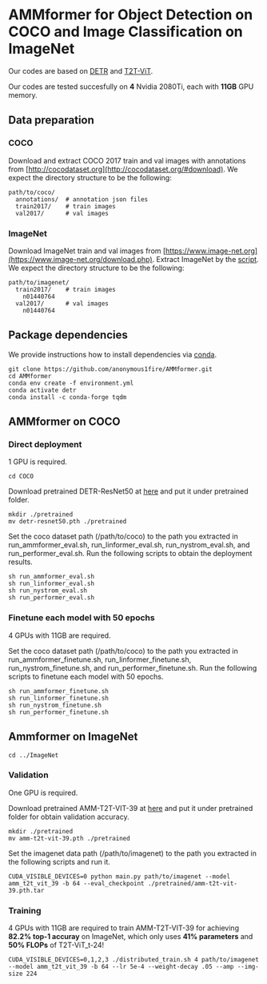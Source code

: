 **AMMformer** for Object Detection on COCO and Image Classification on ImageNet
========
Our codes are based on [DETR](https://github.com/facebookresearch/detr) and [T2T-ViT](https://github.com/yitu-opensource/T2T-ViT).

Our codes are tested succesfully on **4** Nvidia 2080Ti, each with **11GB** GPU memory.
## Data preparation

### COCO
Download and extract COCO 2017 train and val images with annotations from
[http://cocodataset.org](http://cocodataset.org/#download).
We expect the directory structure to be the following:
```
path/to/coco/
  annotations/  # annotation json files
  train2017/    # train images
  val2017/      # val images
```
### ImageNet
Download ImageNet train and val images from [https://www.image-net.org](https://www.image-net.org/download.php).
Extract ImageNet by the [script](https://gist.github.com/BIGBALLON/8a71d225eff18d88e469e6ea9b39cef4).
We expect the directory structure to be the following:
```
path/to/imagenet/
  train2017/    # train images
    n01440764
  val2017/      # val images
    n01440764
```

## Package dependencies
We provide instructions how to install dependencies via [conda](https://docs.anaconda.com/anaconda/install/). 
```
git clone https://github.com/anonymous1fire/AMMformer.git
cd AMMformer
conda env create -f environment.yml
conda activate detr
conda install -c conda-forge tqdm
```

## AMMformer on COCO
### Direct deployment
1 GPU is required.
```
cd COCO
```
Download pretrained DETR-ResNet50 at [here](https://www.dropbox.com/s/ir0boozs2nba9rf/detr-resnet50.pth) and put it under pretrained folder.
```
mkdir ./pretrained
mv detr-resnet50.pth ./pretrained
```
Set the coco dataset path (/path/to/coco) to the path you extracted in run_ammformer_eval.sh, run_linformer_eval.sh, run_nystrom_eval.sh, and run_performer_eval.sh.
Run the following scripts to obtain the deployment results.
```
sh run_ammformer_eval.sh
sh run_linformer_eval.sh
sh run_nystrom_eval.sh
sh run_performer_eval.sh
```
### Finetune each model with 50 epochs
4 GPUs with 11GB are required.

Set the coco dataset path (/path/to/coco) to the path you extracted in run_ammformer_finetune.sh, run_linformer_finetune.sh, run_nystrom_finetune.sh, and run_performer_finetune.sh.
Run the following scripts to finetune each model with 50 epochs.
```
sh run_ammformer_finetune.sh
sh run_linformer_finetune.sh
sh run_nystrom_finetune.sh
sh run_performer_finetune.sh
```

## Ammformer on ImageNet
```
cd ../ImageNet
```
### Validation
One GPU is required.

Download pretrained AMM-T2T-VIT-39 at [here](https://www.dropbox.com/s/9uzu44gblz6i8n3/amm-t2t-vit-39.pth.tar) and put it under pretrained folder for obtain validation accuracy.
```
mkdir ./pretrained
mv amm-t2t-vit-39.pth ./pretrained
```
Set the imagenet data path (/path/to/imagenet) to the path you extracted in the following scripts and run it.
```
CUDA_VISIBLE_DEVICES=0 python main.py path/to/imagenet --model amm_t2t_vit_39 -b 64 --eval_checkpoint ./pretrained/amm-t2t-vit-39.pth.tar
```
### Training
4 GPUs with 11GB are required to train AMM-T2T-VIT-39 for achieving  **82.2% top-1 accuray** on ImageNet, which only uses **41% parameters** and **50% FLOPs** of T2T-ViT\_t-24!
```
CUDA_VISIBLE_DEVICES=0,1,2,3 ./distributed_train.sh 4 path/to/imagenet --model amm_t2t_vit_39 -b 64 --lr 5e-4 --weight-decay .05 --amp --img-size 224
```
